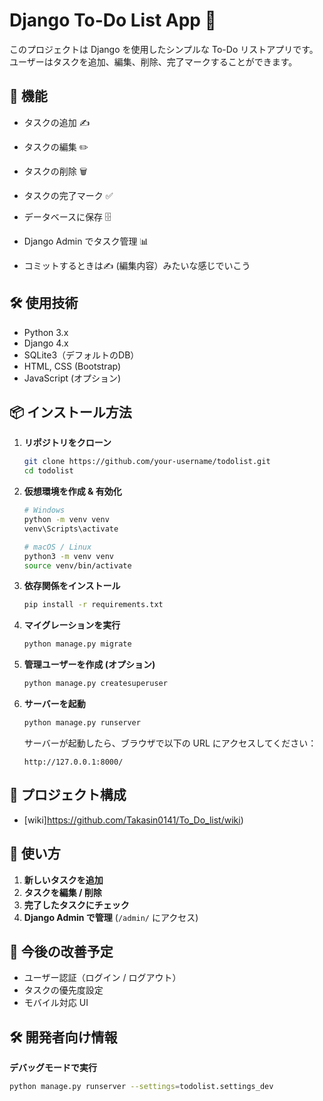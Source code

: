 # Django To-Do List App 📝

このプロジェクトは Django を使用したシンプルな To-Do リストアプリです。  
ユーザーはタスクを追加、編集、削除、完了マークすることができます。

## 🚀 機能
- タスクの追加 ✍️
- タスクの編集 ✏️
- タスクの削除 🗑️
- タスクの完了マーク ✅
- データベースに保存 🗄️
- Django Admin でタスク管理 📊

- コミットするときは✍️ (編集内容）みたいな感じでいこう

## 🛠️ 使用技術
- Python 3.x
- Django 4.x
- SQLite3（デフォルトのDB）
- HTML, CSS (Bootstrap)
- JavaScript (オプション)

## 📦 インストール方法

1. **リポジトリをクローン**
    ```sh
    git clone https://github.com/your-username/todolist.git
    cd todolist
    ```
2. **仮想環境を作成 & 有効化**
    ```sh
    # Windows
    python -m venv venv
    venv\Scripts\activate

    # macOS / Linux
    python3 -m venv venv
    source venv/bin/activate
    ```
3. **依存関係をインストール**
    ```sh
    pip install -r requirements.txt
    ```
4. **マイグレーションを実行**
    ```sh
    python manage.py migrate
    ```
5. **管理ユーザーを作成 (オプション)**
    ```sh
    python manage.py createsuperuser
    ```
6. **サーバーを起動**
    ```sh
    python manage.py runserver
    ```
    サーバーが起動したら、ブラウザで以下の URL にアクセスしてください：
    ```
    http://127.0.0.1:8000/
    ```

## 📂 プロジェクト構成

- [wiki]https://github.com/Takasin0141/To_Do_list/wiki)


## 📝 使い方
1. **新しいタスクを追加**
2. **タスクを編集 / 削除**
3. **完了したタスクにチェック**
4. **Django Admin で管理** (`/admin/` にアクセス)

## 🎯 今後の改善予定
- ユーザー認証（ログイン / ログアウト）
- タスクの優先度設定
- モバイル対応 UI

## 🛠️ 開発者向け情報
**デバッグモードで実行**
```sh
python manage.py runserver --settings=todolist.settings_dev
